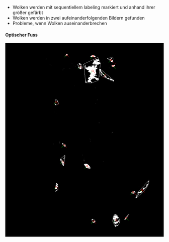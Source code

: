* Wolken werden mit sequentiellem labeling markiert und anhand ihrer größer gefärbt
* Wolken werden in zwei aufeinanderfolgenden Bildern gefunden
* Probleme, wenn Wolken auseinanderbrechen

#### Optischer Fuss 
    

![Alt Text](animations/path_direction.gif)


